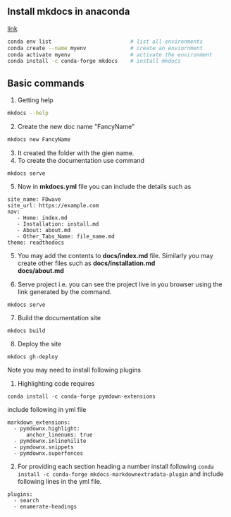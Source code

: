 ## Install mkdocs in anaconda
[link](https://anaconda.org/conda-forge/mkdocs)

```sh
conda env list                         # list all environments
conda create --name myenv              # create an enviornment
conda activate myenv                   # activate the environment
conda install -c conda-forge mkdocs    # install mkdocs   
```


## Basic commands
1. Getting help
```sh
mkdocs --help
```
2. Create the new doc name "FancyName"
```sh
mkdocs new FancyName
```
3. It created the folder with the gien name. 
4. To create the documentation use command
```
mkdocs serve
```
5. Now in **mkdocs.yml** file you can include the details such as
```
site_name: FDwave
site_url: https://example.com
nav: 
   - Home: index.md
   - Installation: install.md
   - About: about.md
   - Other_Tabs_Name: file_name.md
theme: readthedocs
```
5. You may add the contents to  **docs/index.md** file. Similarly you may create other files such as
**docs/installation.md**  
**docs/about.md**

6. Serve project i.e. you can see the project live in you browser using the link generated by the command.
```
mkdocs serve
```
7. Build the documentation site
```
mkdocs build
```
8. Deploy the site
```
mkdocs gh-deploy
```


Note you may need to install following plugins 

1. Highlighting code requires 
``` 
conda install -c conda-forge pymdown-extensions
```
include following in yml file 
```
markdown_extensions:
  - pymdownx.highlight:
      anchor_linenums: true
  - pymdownx.inlinehilite
  - pymdownx.snippets
  - pymdownx.superfences
```


2. For providing each section heading a number install following 
```conda install -c conda-forge mkdocs-markdownextradata-plugin``` 
and include following lines in the yml file.
```
plugins:
  - search
  - enumerate-headings 
```
